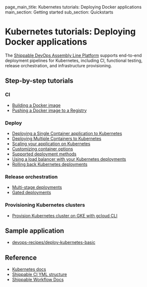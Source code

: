 page_main_title: Kubernetes tutorials: Deploying Docker applications
main_section: Getting started
sub_section: Quickstarts

# Kubernetes tutorials: Deploying Docker applications

The [Shippable DevOps Assembly Line Platform](/platform/overview/) supports end-to-end deployment pipelines for Kubernetes, including CI, functional testing, release orchestration, and infrastructure provisioning.

## Step-by-step tutorials

### CI
* [Building a Docker image](/ci/build-docker-images/)
* [Pushing a Docker image to a Registry](/ci/push-artifacts/)

### Deploy
* [Deploying a Single Container application to Kubernetes](/deploy/kubernetes/)
* [Deploying Multiple Containers to Kubernetes](/deploy/kubernetes-multiple-containers/)
* [Scaling your application on Kubernetes](/deploy/kubernetes/#scaling-app-instances)
* [Customizing container options](/deploy/kubernetes/#customizing-container-options)
* [Supported deployment methods](/deploy/deployment-methods-overview/)
* [Using a load balancer with your Kubernetes deployments](/deploy/lb-kubernetes/)
* [Rolling back Kubernetes deployments](/deploy/rollback/)

### Release orchestration
* [Multi-stage deployments](/deploy/multi-stage-deployments/)
* [Gated deployments](/deploy/gated-deployments/)

### Provisioning Kubernetes clusters
* [Provision Kubernetes cluster on GKE with gcloud CLI](/provision/kubernetes-with-gkecli/)

## Sample application
* [devops-recipes/deploy-kubernetes-basic](https://github.com/devops-recipes/deploy-kubernetes-basic)

## Reference
* [Kubernetes docs](https://kubernetes.io/docs/home/)
* [Shippable CI YML structure](/ci/yml-structure/)
* [Shippable Workflow Docs](/platform/workflow/overview/)
